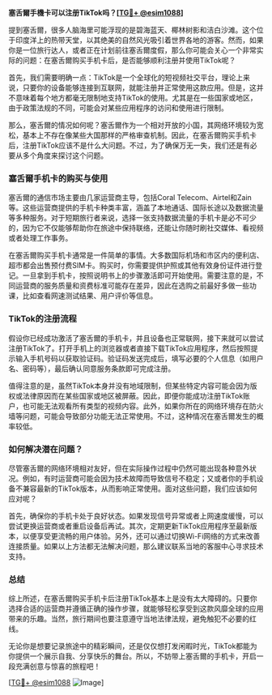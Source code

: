**塞舌爾手機卡可以注册TikTok吗？[[TG💪+ @esim1088](https://t.me/s/esim1088)]**

提到塞舌爾，很多人脑海里可能浮现的是碧海蓝天、椰林树影和洁白沙滩。这个位于印度洋上的热带天堂，以其绝美的自然风光吸引着世界各地的游客。然而，如果你是一位旅行达人，或者正在计划前往塞舌爾度假，那么你可能会关心一个非常实际的问题：在塞舌爾购买手机卡后，是否能够顺利注册并使用TikTok呢？

首先，我们需要明确一点：TikTok是一个全球化的短视频社交平台，理论上来说，只要你的设备能够连接到互联网，就能注册并正常使用这款应用。但是，这并不意味着每个地方都毫无限制地支持TikTok的使用。尤其是在一些国家或地区，由于政策法规的不同，可能会对某些应用程序的访问和使用进行限制。

那么，塞舌爾的情况如何呢？塞舌爾作为一个相对开放的小国，其网络环境较为宽松，基本上不存在像某些大国那样的严格审查机制。因此，在塞舌爾购买手机卡后，注册TikTok应该不是什么大问题。不过，为了确保万无一失，我们还是有必要从多个角度来探讨这个问题。

### 塞舌爾手机卡的购买与使用

塞舌爾的通信市场主要由几家运营商主导，包括Coral Telecom、Airtel和Zain等。这些运营商提供的手机卡种类丰富，涵盖了本地通话、国际长途以及数据流量等多种服务。对于短期旅行者来说，选择一张支持数据流量的手机卡是必不可少的，因为它不仅能够帮助你在旅途中保持联络，还能让你随时刷社交媒体、看视频或者处理工作事务。

在塞舌爾购买手机卡通常是一件简单的事情。大多数国际机场和市区内的便利店、超市都会出售预付费SIM卡。购买时，你需要提供护照或其他有效身份证件进行登记。一旦拿到手机卡，按照说明书上的步骤激活即可开始使用。需要注意的是，不同运营商的服务质量和资费标准可能存在差异，因此在选购之前最好多做一些功课，比如查看网速测试结果、用户评价等信息。

### TikTok的注册流程

假设你已经成功激活了塞舌爾的手机卡，并且设备也正常联网，接下来就可以尝试注册TikTok了。打开手机上的浏览器或者直接下载TikTok应用程序，然后按照提示输入手机号码以获取验证码。验证码发送完成后，填写必要的个人信息（如用户名、密码等），最后确认同意服务条款即可完成注册。

值得注意的是，虽然TikTok本身并没有地域限制，但某些特定内容可能会因为版权或法律原因而在某些国家或地区被屏蔽。因此，即便你能成功注册TikTok账户，也可能无法观看所有类型的视频内容。此外，如果你所在的网络环境存在防火墙等问题，可能会导致部分功能无法正常使用。不过，这种情况在塞舌爾发生的概率较低。

### 如何解决潜在问题？

尽管塞舌爾的网络环境相对友好，但在实际操作过程中仍然可能出现各种意外状况。例如，有时运营商可能会因为技术故障而导致信号不稳定；又或者你的手机设备不兼容最新的TikTok版本，从而影响正常使用。面对这些问题，我们应该如何应对呢？

首先，确保你的手机卡处于良好状态。如果发现信号异常或者上网速度缓慢，可以尝试更换运营商或者重启设备后再试。其次，定期更新TikTok应用程序至最新版本，以便享受更流畅的用户体验。另外，还可以通过切换Wi-Fi网络的方式来改善连接质量。如果以上方法都无法解决问题，那么建议联系当地的客服中心寻求技术支持。

### 总结

综上所述，在塞舌爾购买手机卡后注册TikTok基本上是没有太大障碍的。只要你选择合适的运营商并遵循正确的操作步骤，就能够轻松享受到这款风靡全球的应用带来的乐趣。当然，旅行期间也要注意遵守当地法律法规，避免触犯不必要的红线。

无论你是想要记录旅途中的精彩瞬间，还是仅仅想打发闲暇时光，TikTok都能为你提供一个展示自我、分享快乐的舞台。所以，不妨带上塞舌爾的手机卡，开启一段充满创意与惊喜的旅程吧！

[[TG💪+ @esim1088](https://t.me/s/esim1088) ![Image](https://i.postimg.cc/4NQfJmqS/Snipaste-2025-05-13-00-14-12.png)]